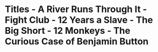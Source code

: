 # Titles - A River Runs Through It - Fight Club - 12 Years a Slave - The Big Short - 12 Monkeys - The Curious Case of Benjamin Button
